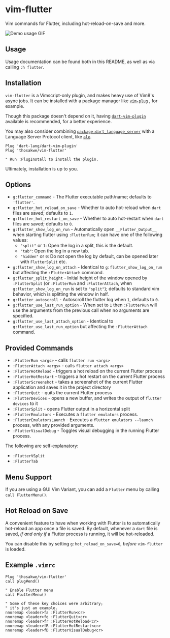 # vim-flutter
Vim commands for Flutter, including hot-reload-on-save and more.

![Demo usage GIF](demo.gif)

## Usage
Usage documentation can be found both in this README, as well
as via calling `:h flutter`.

## Installation
`vim-flutter` is a Vimscript-only plugin, and makes heavy
use of Vim8's async jobs. It can be installed with a
package manager like
[`vim-plug`](https://github.com/junegunn/vim-plug)
, for example.

Though this package doesn't depend on it, having
[`dart-vim-plugin`](https://github.com/dart-lang/dart-vim-plugin)
available is recommended, for a better experience.

You may also consider combining
[`package:dart_language_server`](https://github.com/natebosch/dart_language_server)
with a Language Server Protocol client, like
[`ale`](https://github.com/w0rp/ale).

```vim
Plug 'dart-lang/dart-vim-plugin'
Plug 'thosakwe/vim-flutter'

" Run :PlugInstall to install the plugin.
```

Ultimately, installation is up to you.

## Options
* `g:flutter_command` - The Flutter executable path/name; defaults to `'flutter'`.
* `g:flutter_hot_reload_on_save` - Whether to auto hot-reload when `dart` files
are saved; defaults to `1`.
* `g:flutter_hot_restart_on_save` - Whether to auto hot-restart when `dart` files
are saved; defaults to `0`.
* `g:flutter_show_log_on_run` - Automatically open `__Flutter_Output__` when starting
flutter using `:FlutterRun`; it can have one of the following values:
  * `"split"` or `1`: Open the log in a split, this is the default.
  * `"tab"`: Open the log in a new tab.
  * `"hidden"` or `0`: Do not open the log by default, can be opened later with `FlutterSplit` etc.
* `g:flutter_show_log_on_attach` - Identical to `g:flutter_show_log_on_run` but affecting
the `:FlutterAttach` command.
* `g:flutter_split_height` - Initial height of the window opened by `:FlutterSplit` (or `:FlutterRun` and
  `:FlutterAttach`, when `g:flutter_show_log_on_run` is set to `"split"`); defaults to standard vim behavior,
  which is splitting the window in half.
* `g:flutter_autoscroll` - Autoscroll the flutter log when `1`, defaults to `0`.
* `g:flutter_use_last_run_option` - When set to `1` then `:FlutterRun` will use the arguments from
the previous call when no arguments are specified.
* `g:flutter_use_last_attach_option` - Identical to `g:flutter_use_last_run_option` but
affecting the `:FlutterAttach` command.

## Provided Commands
* `:FlutterRun <args>` - calls `flutter run <args>`
* `:FlutterAttach <args>` - calls `flutter attach <args>`
* `:FlutterHotReload` - triggers a hot reload on the current Flutter process
* `:FlutterHotRestart` - triggers a hot restart on the current Flutter process
* `:FlutterScreenshot` - takes a screenshot of the current Flutter application and saves it in the project directory
* `:FlutterQuit` - quits the current Flutter process
* `:FlutterDevices` - opens a new buffer, and writes the output of `flutter devices` to it
* `:FlutterSplit` - opens Flutter output in a horizontal split
* `:FlutterEmulators` - Executes a `flutter emulators` process.
* `:FlutterEmulatorsLaunch` - Executes a `flutter emulators --launch` process, with any provided
arguments.
* `:FlutterVisualDebug` - Toggles visual debugging in the running Flutter process.

The following are self-explanatory:
* `:FlutterVSplit`
* `:FlutterTab`

## Menu Support
If you are using a GUI Vim Variant, you can add a `Flutter` menu by calling `call FlutterMenu()`.

## Hot Reload on Save
A convenient feature to have when working with Flutter is
to automatically hot-reload an app once a file is saved.
By default, whenever a `dart` file is saved, *if and only if*
a Flutter process is running, it will be hot-reloaded.

You can disable this by setting `g:hot_reload_on_save=0`,
*before* `vim-flutter` is loaded.

## Example `.vimrc`
```vim
Plug 'thosakwe/vim-flutter'
call plug#end()

" Enable Flutter menu
call FlutterMenu()

" Some of these key choices were arbitrary;
" it's just an example.
nnoremap <leader>fa :FlutterRun<cr>
nnoremap <leader>fq :FlutterQuit<cr>
nnoremap <leader>fr :FlutterHotReload<cr>
nnoremap <leader>fR :FlutterHotRestart<cr>
nnoremap <leader>fD :FlutterVisualDebug<cr>
```
